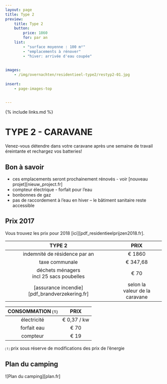 ```yaml
---
layout: page
title: Type 2
preview: 
    title: Type 2
    button:
        price: 1860
        for: par an
    list:
        - "surface moyenne : 100 m²"
        - "emplacements à rénover"
        - "hiver: arrivée d'eau coupée"
        
        
images:
    - /img/overnachten/residentieel-type2/restyp2-01.jpg
    
insert:
    - page-images-top
    
    
---
```


{% include links.md %}

# TYPE 2 - CARAVANE 

Venez-vous détendre dans votre caravane après une semaine de travail éreintante et rechargez vos batteries!


## Bon à savoir

- ces emplacements seront prochainement rénovés - voir [nouveau projet][nieuw_project.fr]
- compteur électrique - forfait pour l’eau
- bonbonnes de gaz
- pas de raccordement à l’eau en hiver – le bâtiment sanitaire reste accessible


## Prix 2017

Vous trouvez les prix pour 2018 [ici][pdf_residentieelprijzen2018.fr].

TYPE 2                |PRIX            |
:--------------------:|:--------------:|
indemnité de résidence par an |€ 1860               
taxe communale                |€ 347,68 
déchets ménagers<br>incl 25 sacs poubelles<br> | € 70    
[assurance incendie][pdf_brandverzekering.fr]     |selon la<br>valeur de la caravane


CONSOMMATION ⑴         |PRIX         |
:--------------------:|:-------------:|
électricité           | € 0,37 / kw        
forfait eau           | € 70      
compteur              | € 19   

⑴ prix sous réserve de modifications des prix de l’énergie

## Plan du camping

![Plan du camping][plan.fr]
